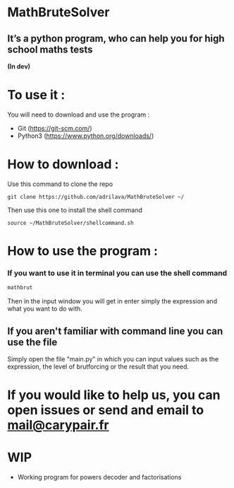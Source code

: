 # MathBruteSolver


## It’s a python program, who can help you for high school maths tests
**(In dev)**

# To use it : 
You will need to download and use the program : 
- Git (https://git-scm.com/)
- Python3 (https://www.python.org/downloads/)

# How to download : 
Use this command to clone the repo
```
git clone https://github.com/adrilava/MathBruteSolver ~/
```
Then use this one to install the shell command
```
source ~/MathBruteSolver/shellcommand.sh
```

# How to use the program :
### If you want to use it in terminal you can use the shell command 
```sh
mathbrut
```

Then in the input window you will get in enter simply the expression and what you want to do with. 

## If you aren't familiar with command line you can use the file
Simply open the file "main.py" in which you can input values such as the expression, the level of brutforcing or the result that you need. 

# If you would like to help us, you can open issues or send and email to mail@carypair.fr


# WIP 
- Working program for powers decoder and factorisations







